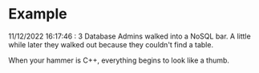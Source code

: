 # Example

<!-- replace-with-date starts -->
11/12/2022 16:17:46 : 3 Database Admins walked into a NoSQL bar. A little while later they walked out because they couldn't find a table.
<!-- replace-with-date ends -->

<!-- replace-with-joke starts -->
When your hammer is C++, everything begins to look like a thumb.
<!-- replace-with-joke ends -->